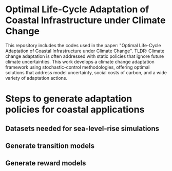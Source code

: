 # Optimal Life-Cycle Adaptation of Coastal Infrastructure under Climate Change
This repository includes the codes used in the paper: "Optimal Life-Cycle Adaptation of Coastal Infrastructure under Climate Change".
TLDR: Climate change adaptation is often addressed with static policies that ignore future climate uncertainties. This work develops a climate change adaptation framework using stochastic-control methodologies, offering optimal solutions that address model uncertainty, social costs of carbon, and a wide variety of adaptation actions.

# Steps to generate adaptation policies for coastal applications
## Datasets needed for sea-level-rise simulations

## Generate transition models

## Generate reward models

